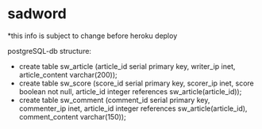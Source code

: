 # sadword

*this info is subject to change before heroku deploy

postgreSQL-db structure:

 - create table sw_article (article_id serial primary key, writer_ip inet, article_content varchar(200));
 - create table sw_score (score_id serial primary key, scorer_ip inet, score boolean not null, article_id integer references sw_article(article_id));
 - create table sw_comment (comment_id serial primary key, commenter_ip inet, article_id integer references sw_article(article_id), comment_content varchar(150));
